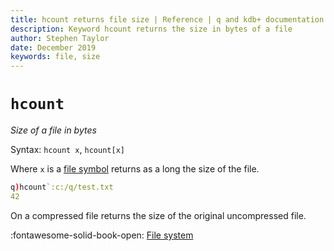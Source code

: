 ```yaml
---
title: hcount returns file size | Reference | q and kdb+ documentation
description: Keyword hcount returns the size in bytes of a file
author: Stephen Taylor
date: December 2019
keywords: file, size
---
```

# `hcount`



_Size of a file in bytes_

Syntax: `hcount x`, `hcount[x]`

Where `x` is a [file symbol](../basics/glossary.md#file-symbol) 
returns as a long the size of the file.

```q
q)hcount`:c:/q/test.txt
42
```

On a compressed file returns the size of the original uncompressed file.

:fontawesome-solid-book-open:
[File system](../basics/files.md)
